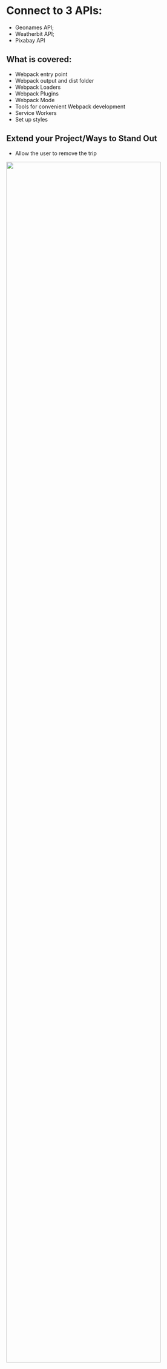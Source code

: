 # Connect to 3 APIs:

- Geonames API;
- Weatherbit API;
- Pixabay API


## What is covered:

- Webpack entry point
- Webpack output and dist folder
- Webpack Loaders
- Webpack Plugins
- Webpack Mode
- Tools for convenient Webpack development
- Service Workers
- Set up styles


## Extend your Project/Ways to Stand Out 

- Allow the user to remove the trip

<img src="src/client/img/effectpicture.jpg" width=90%>
